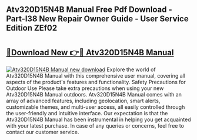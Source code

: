 ## Atv320D15N4B Manual Free Pdf Download - Part-l38 New Repair Owner Guide - User Service Edition ZEf02

# <h2><a href="http://bc26527.oget.top/?id=Atv320D15N4B+Manual">🔗Download New 👉🔴 Atv320D15N4B Manual</a></h2>

[![Atv320D15N4B Manual new download](https://i.imgur.com/5g1atiW.png)](http://bc26527.oget.top/?id=Atv320D15N4B+Manual)
Explore the world of Atv320D15N4B Manual with this comprehensive user manual, covering all aspects of the product's features and functionality. Safety Precautions for Outdoor Use Please take extra precautions when using your new Atv320D15N4B Manual outdoors. Atv320D15N4B Manual comes with an array of advanced features, including geolocation, smart alerts, customizable themes, and multi-user access, all easily controlled through the user-friendly and intuitive interface. Our expectation is that the Atv320D15N4B Manual has been instrumental in helping you get acquainted with your latest purchase. In case of any queries or concerns, feel free to contact our customer service.
